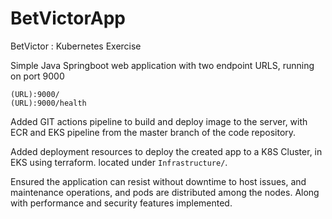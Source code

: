 # BetVictorApp
BetVictor : Kubernetes Exercise

Simple Java Springboot web application with two endpoint URLS, running on port 9000
````
(URL):9000/
(URL):9000/health
````

Added GIT actions pipeline to build and deploy image to the server, with ECR and EKS pipeline from the
master branch of the code repository.

Added deployment resources to deploy the created app to a K8S Cluster, in EKS using terraform.
located under `Infrastructure/`.

Ensured the application can resist without downtime to host issues, and maintenance operations,
and pods are distributed among the nodes. Along with performance and security features implemented.


